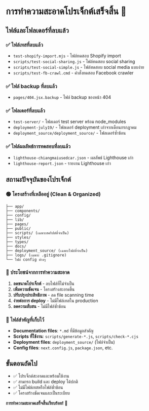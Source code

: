 # การทำความสะอาดโปรเจ็กต์เสร็จสิ้น 🧹

## ไฟล์และโฟลเดอร์ที่ลบแล้ว

### ✅ ไฟล์เทสที่ลบแล้ว

- `test-shopify-import.mjs` - ไฟล์ทดสอบ Shopify import
- `scripts/test-social-sharing.js` - ไฟล์ทดสอบ social sharing
- `scripts/test-social-simple.js` - ไฟล์ทดสอบ social media แบบง่าย
- `scripts/test-fb-crawl.cmd` - คำสั่งทดสอบ Facebook crawler

### ✅ ไฟล์ backup ที่ลบแล้ว

- `pages/404.jsx.backup` - ไฟล์ backup ของหน้า 404

### ✅ โฟลเดอร์ที่ลบแล้ว

- `test-server/` - โฟลเดอร์ test server พร้อม node_modules
- `deployment-july19/` - โฟลเดอร์ deployment เก่าจากเดือนกรกฎาคม
- `deployment_source/deployment_source/` - โฟลเดอร์ซ้ำซ้อน

### ✅ ไฟล์ผลลัพธ์การทดสอบที่ลบแล้ว

- `lighthouse-chiangmaiusedcar.json` - ผลลัพธ์ Lighthouse เก่า
- `lighthouse-report.json` - รายงาน Lighthouse เก่า

## สถานะปัจจุบันของโปรเจ็กต์

### 🟢 โครงสร้างที่เหลืออยู่ (Clean & Organized)

```
├── app/
├── components/
├── config/
├── lib/
├── pages/
├── public/
├── scripts/ (เฉพาะสคริปต์ที่จำเป็น)
├── styles/
├── types/
├── docs/
├── deployment_source/ (เฉพาะไฟล์ที่จำเป็น)
├── logs/ (เฉพาะ .gitignore)
└── ไฟล์ config ต่างๆ
```

### 🧹 ประโยชน์จากการทำความสะอาด

1. **ลดขนาดโปรเจ็กต์** - ลบไฟล์ที่ไม่จำเป็น
2. **เพิ่มความชัดเจน** - โครงสร้างสะอาดขึ้น
3. **ปรับปรุงประสิทธิภาพ** - ลด file scanning time
4. **ง่ายต่อการ deploy** - ไม่มีไฟล์เทสใน production
5. **ลดความสับสน** - ไม่มีไฟล์ซ้ำซ้อน

### 📁 ไฟล์สำคัญที่เก็บไว้

- **Documentation files**: `*.md` ที่มีข้อมูลสำคัญ
- **Scripts ที่ใช้งาน**: `scripts/generate-*.js`, `scripts/check-*.cjs`
- **Deployment files**: `deployment_source/` (ไฟล์จำเป็น)
- **Config files**: `next.config.js`, `package.json`, etc.

## ขั้นตอนถัดไป

- ✅ โปรเจ็กต์สะอาดและพร้อมใช้งาน
- ✅ สามารถ build และ deploy ได้ปกติ
- ✅ ไม่มีไฟล์เทสหรือไฟล์ซ้ำซ้อน
- ✅ โครงสร้างชัดเจนและเป็นระเบียบ

**การทำความสะอาดเสร็จสิ้นเรียบร้อย! 🎉**
